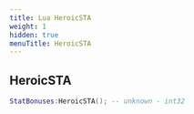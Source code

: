 ```yaml
---
title: Lua HeroicSTA
weight: 1
hidden: true
menuTitle: HeroicSTA
---
```

## HeroicSTA
```lua
StatBonuses:HeroicSTA(); -- unknown - int32
```